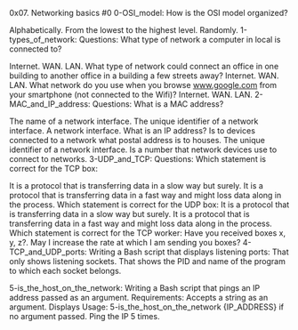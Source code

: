 0x07. Networking basics #0
0-OSI_model: How is the OSI model organized?

Alphabetically.
From the lowest to the highest level.
Randomly.
1-types_of_network: Questions: What type of network a computer in local is connected to?

Internet.
WAN.
LAN. What type of network could connect an office in one building to another office in a building a few streets away?
Internet.
WAN.
LAN. What network do you use when you browse www.google.com from your smartphone (not connected to the Wifi)?
Internet.
WAN.
LAN.
2-MAC_and_IP_address: Questions: What is a MAC address?

The name of a network interface.
The unique identifier of a network interface.
A network interface. What is an IP address?
Is to devices connected to a network what postal address is to houses.
The unique identifier of a network interface.
Is a number that network devices use to connect to networks.
3-UDP_and_TCP: Questions: Which statement is correct for the TCP box:

It is a protocol that is transferring data in a slow way but surely.
It is a protocol that is transferring data in a fast way and might loss data along in the process. Which statement is correct for the UDP box:
It is a protocol that is transferring data in a slow way but surely.
It is a protocol that is transferring data in a fast way and might loss data along in the process. Which statement is correct for the TCP worker:
Have you received boxes x, y, z?.
May I increase the rate at which I am sending you boxes?
4-TCP_and_UDP_ports: Writing a Bash script that displays listening ports: That only shows listening sockets. That shows the PID and name of the program to which each socket belongs.

5-is_the_host_on_the_network: Writing a Bash script that pings an IP address passed as an argument. Requirements: Accepts a string as an argument. Displays Usage: 5-is_the_host_on_the_network {IP_ADDRESS} if no argument passed. Ping the IP 5 times.
